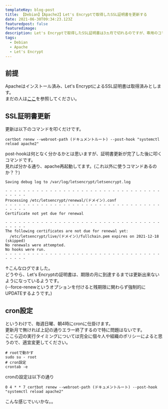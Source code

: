 ```yaml
---
templateKey: blog-post
title: 【Debian】【Apache2】Let's Encryptで取得したSSL証明書を更新する
date: 2021-06-30T09:34:23.123Z
featuredpost: false
featuredimage:
description: Let's Encryptで取得したSSL証明書は3ヵ月で切れるのですが、専用のコマンドで更新することができるので試してみます。OKそうならcronに仕込みます。
tags:
  - Debian
  - Apache
  - Let's Encrypt
---
```


## 前提
Apacheはインストール済み、Let's EncryptによるSSL証明書は取得済みとします。  
まだの人は[ここ](/blog/2021-06-26/)を参照してください。

## SSL証明書更新
更新は以下のコマンドを叩くだけです。

```
certbot renew --webroot-path (ドキュメントルート) --post-hook "systemctl reload apache2"
```

post-hookは何となく分かるかとは思いますが、証明書更新が完了した後に叩くコマンドです。  
見れば分かる通り、apache再起動してます。(これ以外に使うコマンドあるのか？？)  

```
Saving debug log to /var/log/letsencrypt/letsencrypt.log

- - - - - - - - - - - - - - - - - - - - - - - - - - - - - - - - - - - - - - - -
Processing /etc/letsencrypt/renewal/(ドメイン).conf
- - - - - - - - - - - - - - - - - - - - - - - - - - - - - - - - - - - - - - - -
Certificate not yet due for renewal

- - - - - - - - - - - - - - - - - - - - - - - - - - - - - - - - - - - - - - - -
The following certificates are not due for renewal yet:
  /etc/letsencrypt/live/(ドメイン)/fullchain.pem expires on 2021-12-18 (skipped)
No renewals were attempted.
No hooks were run.
- - - - - - - - - - - - - - - - - - - - - - - - - - - - - - - - - - - - - - - -
```

↑こんなログでました。  
どうやら、Let's Encryptの証明書は、期限の月に到達するまでは更新出来ないようになっているようです。  
(--force-renewというオプションを付けると残期限に関わらず強制的にUPDATEするようです。)  

## cron設定
というわけで、毎週日曜、朝4時にcronに仕掛けます。  
更新月で無ければ上記の通りエラー終了するので特に問題はないです。  
ここら辺の実行タイミングについては完全に個々人や組織のポリシーによると思うので、適宜変更してください。

```
# rootで動かす
sudo su - root
# cron設定
crontab -e
```

cronの設定は以下の通り

```
0 4 * * 7 certbot renew --webroot-path (ドキュメントルート) --post-hook "systemctl reload apache2"
```

こんな感じでいいかな。。